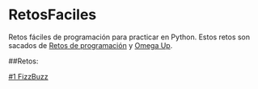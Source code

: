 # RetosFaciles
Retos fáciles de programación para practicar en Python. Estos retos son sacados de [Retos de programación](https://retosdeprogramacion.com/) y [Omega Up](https://omegaup.com/).

##Retos:

[#1 FizzBuzz](https://github.com/KevinCerdaa/RetosFaciles/blob/0ef39ee8263e051ff96e0d82a993920e543d1db0/Reto_1.py)
